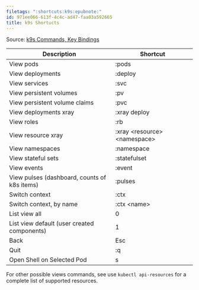 ```yaml
---
filetags: ":shortcuts:k9s:epubnote:"
id: 971ee066-613f-4c4c-ad47-faa03a592665
title: k9s Shortucts
---
```


Source: [k9s Commands, Key Bindings](https://k9scli.io/topics/commands/)

| Description | Shortcut |
|----|----|
| View pods | :pods |
| View deployments | :deploy |
| View services | :svc |
| View persistent volumes | :pv |
| View persistent volume claims | :pvc |
| View deployments xray | :xray deploy |
| View roles | :rb |
| View resource xray | :xray \<resource\> \<namespace\> |
| View namespaces | :namespace |
| View stateful sets | :statefulset |
| View events | :event |
| View pulses (dashboard, counts of k8s items) | :pulses |
| Switch context | :ctx |
| Switch context, by name | :ctx \<name\> |
| List view all | 0 |
| List view default (user created components) | 1 |
| Back | Esc |
| Quit | :q |
| Open Shell on Selected Pod | s |

For other possible views commands, see use `kubectl api-resources` for a
complete list of supported resources.
